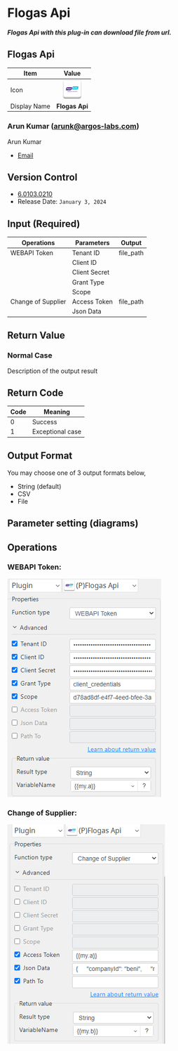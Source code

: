 # Flogas Api

***Flogas Api with this plug-in can download file from url.***



## Flogas Api
| Item         |           Value            |
|--------------|:--------------------------:|
| Icon         | ![Flogas Api](icon.png)    |
| Display Name |       **Flogas Api**       |

### Arun Kumar (arunk@argos-labs.com)

Arun Kumar
* [Email](mailto:arunk@argos-labs.com) 
 
## Version Control 
* [6.0103.0210](setup.yaml)
* Release Date: `January 3, 2024`

## Input (Required)
| Operations         | Parameters    | Output      |
|--------------------|---------------|-------------|
| WEBAPI Token       | Tenant ID     | file_path   |
|                    | Client ID     |             |
|                    | Client Secret |             |
|                    | Grant Type    |             |
|                    | Scope         |             |
| Change of Supplier | Access Token  | file_path   |
|                    | Json Data     |             |





## Return Value

### Normal Case
Description of the output result

## Return Code
| Code | Meaning                      |
|------|------------------------------|
| 0    | Success                      |
| 1    | Exceptional case             |

## Output Format
You may choose one of 3 output formats below,

<ul>
  <li>String (default)</li>
  <li>CSV</li>
  <li>File</li>
</ul>  


## Parameter setting (diagrams)

## Operations


### WEBAPI Token:

![Flogas Api Input Data](README_1.png)


### Change of Supplier:

![Flogas Api Input Data](README_2.png)
